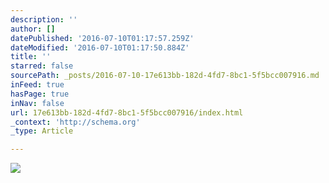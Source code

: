 ```yaml
---
description: ''
author: []
datePublished: '2016-07-10T01:17:57.259Z'
dateModified: '2016-07-10T01:17:50.884Z'
title: ''
starred: false
sourcePath: _posts/2016-07-10-17e613bb-182d-4fd7-8bc1-5f5bcc007916.md
inFeed: true
hasPage: true
inNav: false
url: 17e613bb-182d-4fd7-8bc1-5f5bcc007916/index.html
_context: 'http://schema.org'
_type: Article

---
```

![](https://the-grid-user-content.s3-us-west-2.amazonaws.com/fa218d17-52fb-485b-9342-24919ba3dbd6.jpg)